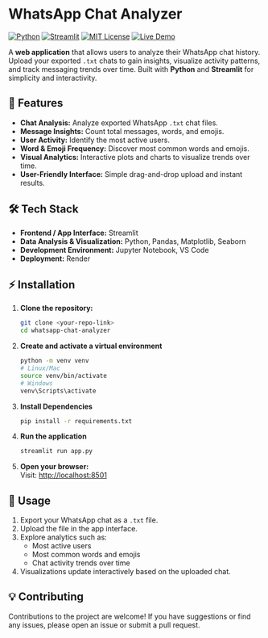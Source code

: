 # WhatsApp Chat Analyzer

[![Python](https://img.shields.io/badge/Python-3.13-blue)](https://www.python.org/)
[![Streamlit](https://img.shields.io/badge/Streamlit-1.30-orange)](https://streamlit.io/)
[![MIT License](https://img.shields.io/badge/License-MIT-green)](LICENSE)
[![Live Demo](https://img.shields.io/badge/Live%20Demo-Click%20Here-brightgreen)](https://whatsapp-chat-analyzer-hgat.onrender.com/)

A **web application** that allows users to analyze their WhatsApp chat history. Upload your exported `.txt` chats to gain insights, visualize activity patterns, and track messaging trends over time. Built with **Python** and **Streamlit** for simplicity and interactivity.



## 🚀 Features

- **Chat Analysis:** Analyze exported WhatsApp `.txt` chat files.  
- **Message Insights:** Count total messages, words, and emojis.  
- **User Activity:** Identify the most active users.  
- **Word & Emoji Frequency:** Discover most common words and emojis.  
- **Visual Analytics:** Interactive plots and charts to visualize trends over time.  
- **User-Friendly Interface:** Simple drag-and-drop upload and instant results.  



## 🛠 Tech Stack

- **Frontend / App Interface:** Streamlit  
- **Data Analysis & Visualization:** Python, Pandas, Matplotlib, Seaborn  
- **Development Environment:** Jupyter Notebook, VS Code  
- **Deployment:** Render  



## ⚡ Installation

1. **Clone the repository:**  
   ```bash
   git clone <your-repo-link>
   cd whatsapp-chat-analyzer

2. **Create and activate a virtual environment**
    ```bash
    python -m venv venv
    # Linux/Mac
    source venv/bin/activate
    # Windows
    venv\Scripts\activate

3. **Install Dependencies**
    ```bash
    pip install -r requirements.txt

4. **Run the application**
    ```bash
    streamlit run app.py

5. **Open your browser:**  
    Visit: [http://localhost:8501](http://localhost:8501)



## 📝 Usage

1. Export your WhatsApp chat as a `.txt` file.
2. Upload the file in the app interface.
3. Explore analytics such as:
    - Most active users
    - Most common words and emojis
    - Chat activity trends over time
4. Visualizations update interactively based on the uploaded chat.



## 💡 Contributing

Contributions to the project are welcome! If you have suggestions or find any issues, please open an issue or submit a pull request.